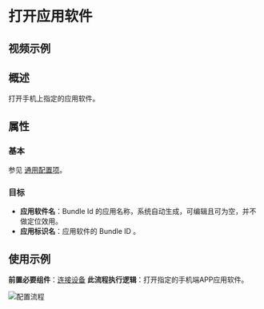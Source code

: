 # 打开应用软件

## 视频示例

## 概述

打开手机上指定的应用软件。

## 属性

### 基本

参见 [通用配置项](../Appendix/CommonConfigurationItems.md)。

### 目标

- **应用软件名**：Bundle Id 的应用名称，系统自动生成，可编辑且可为空，并不做定位效用。
- **应用标识名**：应用软件的 Bundle ID 。

## 使用示例

**前置必要组件**：[连接设备](./MobileConnect.md)
**此流程执行逻辑**：打开指定的手机端APP应用软件。

![配置流程](https://docimages.blob.core.chinacloudapi.cn/images/Activities/settingopenapp20201222.png)
